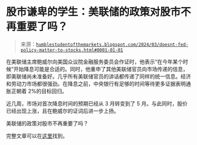 <!--yml

分类：未分类

日期：2024-05-18 01:18:43

-->

# 股市谦卑的学生：美联储的政策对股市不再重要了吗？

> 来源：[`humblestudentofthemarkets.blogspot.com/2024/03/doesnt-fed-policy-matter-to-stocks.html#0001-01-01`](https://humblestudentofthemarkets.blogspot.com/2024/03/doesnt-fed-policy-matter-to-stocks.html#0001-01-01)

在美联储主席鲍威尔向美国众议院金融服务委员会作证时，他表示“在今年某个时候”开始降息可能是合适的。同时，他重申了其他美联储官员向市场传递的信息，即美联储尚未准备好。几乎所有美联储官员的讲话都传递了同样的统一信息。经济和劳动力市场都很强劲。在降息之前，中央银行有足够的时间等待更多证据表明通胀正朝着 2%的目标回归。

近几周，市场对首次降息时间的预期已经从 3 月转变到了 5 月。与此同时，股价已经出现上涨，且在鲍威尔的证词后进一步上扬。

美联储的政策对股市不再重要了吗？

完整文章可以在[这里](https://humblestudentofthemarkets.com/2024/03/09/doesnt-fed-policy-matter-to-stocks-anymore/)找到。
